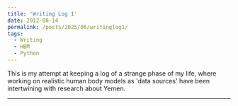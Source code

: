 ```yaml
---
title: 'Writing Log 1'
date: 2012-08-14
permalink: /posts/2025/06/writinglog1/
tags:
  - Writing
  - HBM
  - Python
---
```


This is my attempt at keeping a log of a strange phase of my life, where working on realistic human body models as 'data sources' have been intertwining with research about Yemen.


------
